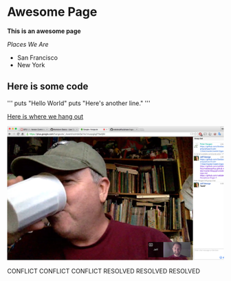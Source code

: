 # Awesome Page

**This is an awesome page**

*Places We Are*
- San Francisco
- New York

## Here is some code

'''
puts "Hello World"
puts "Here's another line."
'''

[Here is where we hang out](https://plus.google.com/hangouts/_/event/ccimbk3a1hs1muqcgkgf75e4j64)

<img src="https://github.com/webdevjeffus/phase-0-gps-1/blob/master/coding-selfie.png" alt="Picture of us completing challenge">

CONFLICT CONFLICT CONFLICT
RESOLVED RESOLVED RESOLVED

